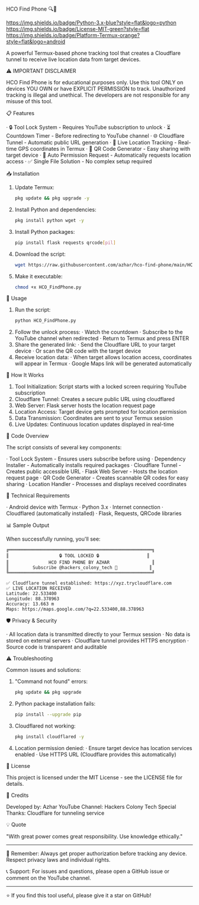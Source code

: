 HCO Find Phone 🔍📱

https://img.shields.io/badge/Python-3.x-blue?style=flat&logo=python
https://img.shields.io/badge/License-MIT-green?style=flat
https://img.shields.io/badge/Platform-Termux-orange?style=flat&logo=android

A powerful Termux-based phone tracking tool that creates a Cloudflare tunnel to receive live location data from target devices.

⚠️ IMPORTANT DISCLAIMER

HCO Find Phone is for educational purposes only. Use this tool ONLY on devices YOU OWN or have EXPLICIT PERMISSION to track. Unauthorized tracking is illegal and unethical. The developers are not responsible for any misuse of this tool.

📋 Features

· 🔒 Tool Lock System - Requires YouTube subscription to unlock
· ⏳ Countdown Timer - Before redirecting to YouTube channel
· 🌐 Cloudflare Tunnel - Automatic public URL generation
· 📍 Live Location Tracking - Real-time GPS coordinates in Termux
· 📱 QR Code Generator - Easy sharing with target device
· 🎯 Auto Permission Request - Automatically requests location access
· ✅ Single File Solution - No complex setup required

📥 Installation

1. Update Termux:
   ```bash
   pkg update && pkg upgrade -y
   ```
2. Install Python and dependencies:
   ```bash
   pkg install python wget -y
   ```
3. Install Python packages:
   ```bash
   pip install flask requests qrcode[pil]
   ```
4. Download the script:
   ```bash
   wget https://raw.githubusercontent.com/azhar/hco-find-phone/main/HCO_FindPhone.py
   ```
5. Make it executable:
   ```bash
   chmod +x HCO_FindPhone.py
   ```

🚀 Usage

1. Run the script:
   ```bash
   python HCO_FindPhone.py
   ```
2. Follow the unlock process:
   · Watch the countdown
   · Subscribe to the YouTube channel when redirected
   · Return to Termux and press ENTER
3. Share the generated link:
   · Send the Cloudflare URL to your target device
   · Or scan the QR code with the target device
4. Receive location data:
   · When target allows location access, coordinates will appear in Termux
   · Google Maps link will be generated automatically

🎯 How It Works

1. Tool Initialization: Script starts with a locked screen requiring YouTube subscription
2. Cloudflare Tunnel: Creates a secure public URL using cloudflared
3. Web Server: Flask server hosts the location request page
4. Location Access: Target device gets prompted for location permission
5. Data Transmission: Coordinates are sent to your Termux session
6. Live Updates: Continuous location updates displayed in real-time

📝 Code Overview

The script consists of several key components:

· Tool Lock System - Ensures users subscribe before using
· Dependency Installer - Automatically installs required packages
· Cloudflare Tunnel - Creates public accessible URL
· Flask Web Server - Hosts the location request page
· QR Code Generator - Creates scannable QR codes for easy sharing
· Location Handler - Processes and displays received coordinates

🔧 Technical Requirements

· Android device with Termux
· Python 3.x
· Internet connection
· Cloudflared (automatically installed)
· Flask, Requests, QRCode libraries

📊 Sample Output

When successfully running, you'll see:

```
╔══════════════════════════════════════════════════════╗
║                   🔒 TOOL LOCKED 🔒                  ║
║               HCO FIND PHONE BY AZHAR                ║
║         Subscribe @hackers_colony_tech 🔔            ║
╚══════════════════════════════════════════════════════╝

✅ Cloudflare tunnel established: https://xyz.trycloudflare.com
✅ LIVE LOCATION RECEIVED
Latitude: 22.533400
Longitude: 88.378963
Accuracy: 13.663 m
Maps: https://maps.google.com/?q=22.533400,88.378963
```

🛡️ Privacy & Security

· All location data is transmitted directly to your Termux session
· No data is stored on external servers
· Cloudflare tunnel provides HTTPS encryption
· Source code is transparent and auditable

⚠️ Troubleshooting

Common issues and solutions:

1. "Command not found" errors:
   ```bash
   pkg update && pkg upgrade
   ```
2. Python package installation fails:
   ```bash
   pip install --upgrade pip
   ```
3. Cloudflared not working:
   ```bash
   pkg install cloudflared -y
   ```
4. Location permission denied:
   · Ensure target device has location services enabled
   · Use HTTPS URL (Cloudflare provides this automatically)

📄 License

This project is licensed under the MIT License - see the LICENSE file for details.

🙏 Credits

Developed by: Azhar
YouTube Channel: Hackers Colony Tech
Special Thanks: Cloudflare for tunneling service

💡 Quote

"With great power comes great responsibility. Use knowledge ethically."

---

🔔 Remember: Always get proper authorization before tracking any device. Respect privacy laws and individual rights.

📞 Support: For issues and questions, please open a GitHub issue or comment on the YouTube channel.

---

⭐ If you find this tool useful, please give it a star on GitHub!
